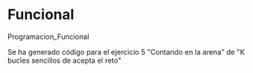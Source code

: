 # Funcional
Programacion_Funcional

Se ha generado código para el ejercicio 5 "Contando en la arena" de "K bucles sencillos de acepta el reto"
